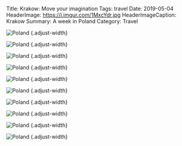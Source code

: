 Title: Krakow: Move your imagination
Tags: travel
Date: 2019-05-04
HeaderImage: https://i.imgur.com/1MxcYdr.jpg
HeaderImageCaption: Krakow
Summary: A week in Poland
Category: Travel

![Poland](https://i.imgur.com/14olQCz.jpg)
{.adjust-width}

![Poland](https://i.imgur.com/qvHqZ4R.jpg)
{.adjust-width}

![Poland](https://i.imgur.com/Tdwps2l.jpg)
{.adjust-width}

![Poland](https://i.imgur.com/0aOebPJ.jpg)
{.adjust-width}

![Poland](https://i.imgur.com/sQxLK09.jpg)
{.adjust-width}

![Poland](https://i.imgur.com/JoaYorn.jpg)
{.adjust-width}

![Poland](https://i.imgur.com/6B7SWEY.jpg)
{.adjust-width}

![Poland](https://i.imgur.com/4K5G539.jpg)
{.adjust-width}

![Poland](https://i.imgur.com/8cwikMv.jpg)
{.adjust-width}

![Poland](https://i.imgur.com/JH97hz2.jpg)
{.adjust-width}